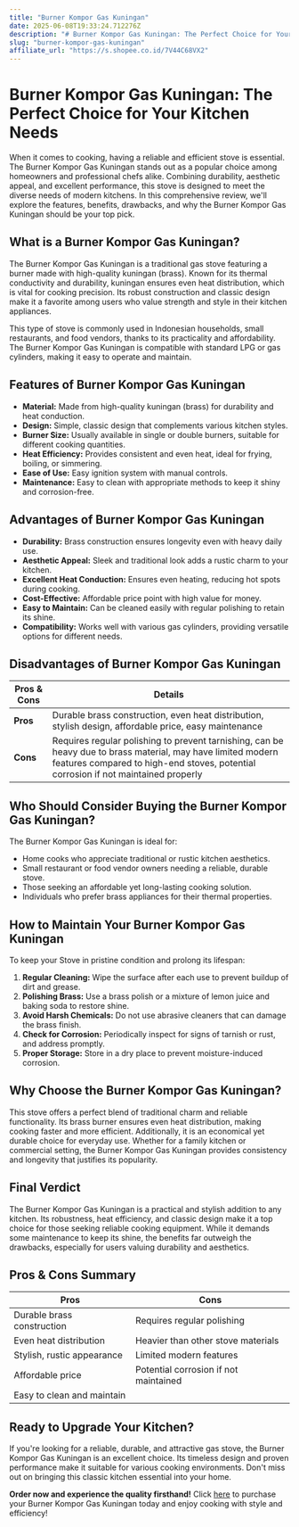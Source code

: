 ```yaml
---
title: "Burner Kompor Gas Kuningan"
date: 2025-06-08T19:33:24.712276Z
description: "# Burner Kompor Gas Kuningan: The Perfect Choice for Your Kitchen Needs..."
slug: "burner-kompor-gas-kuningan"
affiliate_url: "https://s.shopee.co.id/7V44C68VX2"
---
```

# Burner Kompor Gas Kuningan: The Perfect Choice for Your Kitchen Needs

When it comes to cooking, having a reliable and efficient stove is essential. The Burner Kompor Gas Kuningan stands out as a popular choice among homeowners and professional chefs alike. Combining durability, aesthetic appeal, and excellent performance, this stove is designed to meet the diverse needs of modern kitchens. In this comprehensive review, we'll explore the features, benefits, drawbacks, and why the Burner Kompor Gas Kuningan should be your top pick.

## What is a Burner Kompor Gas Kuningan?

The Burner Kompor Gas Kuningan is a traditional gas stove featuring a burner made with high-quality kuningan (brass). Known for its thermal conductivity and durability, kuningan ensures even heat distribution, which is vital for cooking precision. Its robust construction and classic design make it a favorite among users who value strength and style in their kitchen appliances.

This type of stove is commonly used in Indonesian households, small restaurants, and food vendors, thanks to its practicality and affordability. The Burner Kompor Gas Kuningan is compatible with standard LPG or gas cylinders, making it easy to operate and maintain.

## Features of Burner Kompor Gas Kuningan

- **Material:** Made from high-quality kuningan (brass) for durability and heat conduction.
- **Design:** Simple, classic design that complements various kitchen styles.
- **Burner Size:** Usually available in single or double burners, suitable for different cooking quantities.
- **Heat Efficiency:** Provides consistent and even heat, ideal for frying, boiling, or simmering.
- **Ease of Use:** Easy ignition system with manual controls.
- **Maintenance:** Easy to clean with appropriate methods to keep it shiny and corrosion-free.

## Advantages of Burner Kompor Gas Kuningan

- **Durability:** Brass construction ensures longevity even with heavy daily use.
- **Aesthetic Appeal:** Sleek and traditional look adds a rustic charm to your kitchen.
- **Excellent Heat Conduction:** Ensures even heating, reducing hot spots during cooking.
- **Cost-Effective:** Affordable price point with high value for money.
- **Easy to Maintain:** Can be cleaned easily with regular polishing to retain its shine.
- **Compatibility:** Works well with various gas cylinders, providing versatile options for different needs.

## Disadvantages of Burner Kompor Gas Kuningan

| Pros & Cons | Details |
|--------------|---------|
| **Pros** | Durable brass construction, even heat distribution, stylish design, affordable price, easy maintenance |
| **Cons** | Requires regular polishing to prevent tarnishing, can be heavy due to brass material, may have limited modern features compared to high-end stoves, potential corrosion if not maintained properly |

## Who Should Consider Buying the Burner Kompor Gas Kuningan?

The Burner Kompor Gas Kuningan is ideal for:

- Home cooks who appreciate traditional or rustic kitchen aesthetics.
- Small restaurant or food vendor owners needing a reliable, durable stove.
- Those seeking an affordable yet long-lasting cooking solution.
- Individuals who prefer brass appliances for their thermal properties.

## How to Maintain Your Burner Kompor Gas Kuningan

To keep your Stove in pristine condition and prolong its lifespan:

1. **Regular Cleaning:** Wipe the surface after each use to prevent buildup of dirt and grease.
2. **Polishing Brass:** Use a brass polish or a mixture of lemon juice and baking soda to restore shine.
3. **Avoid Harsh Chemicals:** Do not use abrasive cleaners that can damage the brass finish.
4. **Check for Corrosion:** Periodically inspect for signs of tarnish or rust, and address promptly.
5. **Proper Storage:** Store in a dry place to prevent moisture-induced corrosion.

## Why Choose the Burner Kompor Gas Kuningan?

This stove offers a perfect blend of traditional charm and reliable functionality. Its brass burner ensures even heat distribution, making cooking faster and more efficient. Additionally, it is an economical yet durable choice for everyday use. Whether for a family kitchen or commercial setting, the Burner Kompor Gas Kuningan provides consistency and longevity that justifies its popularity.

## Final Verdict

The Burner Kompor Gas Kuningan is a practical and stylish addition to any kitchen. Its robustness, heat efficiency, and classic design make it a top choice for those seeking reliable cooking equipment. While it demands some maintenance to keep its shine, the benefits far outweigh the drawbacks, especially for users valuing durability and aesthetics.

## Pros & Cons Summary

| Pros                                    | Cons                                              |
|----------------------------------------|---------------------------------------------------|
| Durable brass construction           | Requires regular polishing                        |
| Even heat distribution                 | Heavier than other stove materials                |
| Stylish, rustic appearance            | Limited modern features                         |
| Affordable price                       | Potential corrosion if not maintained            |
| Easy to clean and maintain             |                                                    |

## Ready to Upgrade Your Kitchen?

If you're looking for a reliable, durable, and attractive gas stove, the Burner Kompor Gas Kuningan is an excellent choice. Its timeless design and proven performance make it suitable for various cooking environments. Don't miss out on bringing this classic kitchen essential into your home.

**Order now and experience the quality firsthand!** Click [here](https://s.shopee.co.id/7V44C68VX2) to purchase your Burner Kompor Gas Kuningan today and enjoy cooking with style and efficiency!
